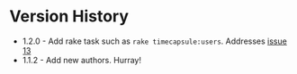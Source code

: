 # Version History

* 1.2.0 - Add rake task such as `rake timecapsule:users`. Addresses [issue 13](https://github.com/nirds/timecapsule/issues/13)
* 1.1.2 - Add new authors. Hurray!

